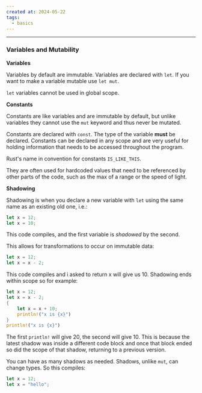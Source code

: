 ```yaml
---
created at: 2024-05-22
tags:
  - basics
---
```

***
### Variables and Mutability

**Variables**

Variables by default are immutable.
Variables are declared with `let`.
If you want to make a variable mutable use `let mut`.

`let` variables cannot be used in global scope.

**Constants**

Constants are like variables and are immutable by default, but unlike variables they cannot use the `mut` keyword and thus never be mutated.

Constants are declared with `const`. The type of the variable **must** be declared.
Constants can be declared in any scope and are very useful for holding information that needs to be accessed throughout the program.

Rust's name in convention for constants `IS_LIKE_THIS`.

They are often used for hardcoded values that need to be referenced by other parts of the code, such as the max of a range or the speed of light.

**Shadowing**

Shadowing is when you declare a new variable with `let` using the same name as an existing old one, i.e.:

```rust
let x = 12;
let x = 10;
```

This code compiles, and the first variable is *shadowed* by the second.

This allows for transformations to occur on immutable data:

```rust
let x = 12;
let x = x - 2;
```

This code compiles and i asked to return x will give us 10.
Shadowing ends within scope so for example:

```rust
let x = 12;
let x = x - 2;
{
	let x = x + 10;
	println!("x is {x}")
}
println!("x is {x}")
```

The first `println!` will give 20, the second will give 10. This is because the latest shadow was inside a different code block and once that block ended so did the scope of that shadow, returning to a previous version.

You can have as many shadows as needed.
Shadows, unlike `mut`, can change types. So this compiles:

```rust
let x = 12;
let x = "hello";
```

